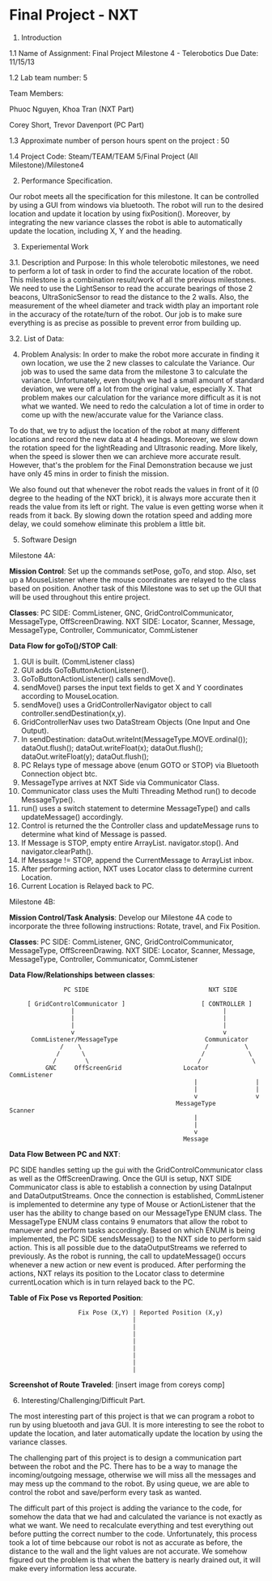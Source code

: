 Final Project - NXT
===================

1. Introduction

1.1 Name of Assignment: Final Project Milestone 4 - Telerobotics
Due Date: 11/15/13

1.2 Lab team number: 5

Team Members: 

Phuoc Nguyen, Khoa Tran (NXT Part)

Corey Short, Trevor Davenport (PC Part)

1.3 Approximate number of person hours spent on the project : 50

1.4 Project Code: Steam/TEAM/TEAM 5/Final Project (All Milestone)/Milestone4

2. Performance Specification.
 
Our robot meets all the specification for this milestone. It can be controlled by using a GUI from windows via bluetooth. The robot will run to the desired location and update it location by using fixPosition(). Moreover, by integrating the new variance classes the robot is able to automatically update the location, including X, Y and the heading.

3. Experiemental Work
 
3.1. Description and Purpose: In this whole telerobotic milestones, we need to perform a lot of task in order to find the accurate location of the robot. This milestone is a combination result/work of all the previous milestones. We need to use the LightSensor to read the accurate bearings of those 2 beacons, UltraSonicSensor to read the distance to the 2 walls. Also, the measurement of the wheel diameter and track width play an important role in the accuracy of the rotate/turn of the robot. Our job is to make sure everything is as precise as possible to prevent error from building up.

3.2. List of Data:

4. Problem Analysis: In order to make the robot more accurate in finding it own location, we use the 2 new classes to calculate the Variance. Our job was to used the same data from the milestone 3 to calculate the variance. Unfortunately, even though we had a small amount of standard deviation, we were off a lot from the original value, especially X. That problem makes our calculation for the variance more difficult as it is not what we wanted. We need to redo the calculation a lot of time in order to come up with the new/accurate value for the Variance class.

To do that, we try to adjust the location of the robot at many different locations and record the new data at 4 headings. Moreover, we slow down the rotation speed for the lightReading and Ultrasonic reading. More likely, when the speed is slower then we can archieve more accurate result. However, that's the problem for the Final Demonstration because we just have only 45 mins in order to finish the mission.

We also found out that whenever the robot reads the values in front of it (0 degree to the heading of the NXT brick), it is always more accurate then it reads the value from its left or right. The value is even getting worse when it reads from it back. By slowing down the rotation speed and adding more delay, we could somehow eliminate this problem a little bit.

5. Software Design

Milestone 4A:

**Mission Control**: Set up the commands setPose, goTo, and stop. Also, set up a MouseListener where the mouse 
coordinates are relayed to the class based on position. Another task of this Milestone was to 
set up the GUI that will be used throughout this entire project. 
                       
**Classes**: 
PC SIDE: CommListener, GNC, GridControlCommunicator, MessageType, OffScreenDrawing.
NXT SIDE: Locator, Scanner, Message, MessageType, Controller, Communicator, CommListener
               
**Data Flow for goTo()/STOP Call**:
    
1. GUI is built. (CommListener class)
2. GUI adds GoToButtonActionListener().
3. GoToButtonActionListener() calls sendMove().
4. sendMove() parses the input text fields to get X and Y coordinates according to MouseLocation. 
5. sendMove() uses a GridControllerNavigator object to call controller.sendDestination(x,y).
6. GridControllerNav uses two DataStream Objects (One Input and One Output).
7. In sendDestination:  dataOut.writeInt(MessageType.MOVE.ordinal());
                        dataOut.flush();
                        dataOut.writeFloat(x);
                        dataOut.flush();
                        dataOut.writeFloat(y);
                        dataOut.flush();
3. PC Relays type of message above (enum GOTO or STOP) via Bluetooth Connection object btc.
4. MessageType arrives at NXT Side via Communicator Class.
5. Communicator class uses the Multi Threading Method run() to decode MessageType().
6. run() uses a switch statement to determine MessageType() and calls updateMessage() accordingly.
7. Control is returned the the Controller class and updateMessage runs to determine what kind of Message is passed.
8. If Message is STOP, empty entire ArrayList<Message>. navigator.stop(). And navigator.clearPath().
9. If Messsage != STOP, append the CurrentMessage to ArrayList<Message> inbox. 
7. After performing action, NXT uses Locator class to determine current Location.
8. Current Location is Relayed back to PC.
            
    

Milestone 4B:

**Mission Control/Task Analysis**: Develop our Milestone 4A code to incorporate the three following instructions: Rotate, travel,
and Fix Position. 

**Classes**: 
PC SIDE: CommListener, GNC, GridControlCommunicator, MessageType, OffScreenDrawing.
NXT SIDE: Locator, Scanner, Message, MessageType, Controller, Communicator, CommListener
                       
**Data Flow/Relationships between classes**:

                   PC SIDE                                 NXT SIDE
                               
         [ GridControlCommunicator ]                     [ CONTROLLER ]
                     |                                         |
                     |                                         |
                     |                                         |
                     v                                         v
          CommListener/MessageType                        Communicator
                  /    \                                  /          \
                 /      \                                /            \
                /        \                              /              \
              GNC     OffScreenGrid                 Locator        CommListener
                                                       |                |
                                                       |                |
                                                       v                v
                                                  MessageType        Scanner
                                                       |
                                                       |
                                                       v
                                                    Message




**Data Flow Between PC and NXT**: 

PC SIDE handles setting up the gui with the GridControlCommunicator class as well as the OffScreenDrawing.
Once the GUI is setup, NXT SIDE Communicator class is able to establish a connection by using DataInput
and DataOutputStreams. Once the connection is established, CommListener is implemented to determine any type of
Mouse or ActionListener that the user has the ability to change based on our MessageType ENUM class. The MessageType
ENUM class contains 9 enumators that allow the robot to manuever and perform tasks accordingly. Based on which ENUM is
being implemented, the PC SIDE sendsMessage() to the NXT side to perform said action. This is all possible due to the
dataOutputStreams we referred to previously. As the robot is running, the call to updateMessage() occurs whenever a new action
or new event is produced. After performing the actions, NXT relays its position to the Locator class to determine currentLocation
which is in turn relayed back to the PC.


**Table of Fix Pose vs Reported Position**: 




                       Fix Pose (X,Y) | Reported Position (X,y)
                                      |
                                      |
                                      |
                                      |
                                      |
                                      |
                                      |
                                      |
               

**Screenshot of Route Traveled**: 
[insert image from coreys comp]




6. Interesting/Challenging/Difficult Part.

The most interesting part of this project is that we can program a robot to run by using bluetooth and java GUI. It is more interesting to see the robot to update the location, and later automatically update the location by using the variance classes.

The challenging part of this project is to design a communication part between the robot and the PC. There has to be a way to manage the incoming/outgoing message, otherwise we will miss all the messages and may mess up the command to the robot. By using queue, we are able to control the robot and save/perform every task as wanted.

The difficult part of this project is adding the variance to the code, for somehow the data that we had and calculated the variance is not exactly as what we want. We need to recalculate everything and test everything out before putting the correct number to the code. Unfortunately, this process took a lot of time bebcause our robot is not as accurate as before, the distance to the wall and the light values are not accurate. We somehow figured out the problem is that when the battery is nearly drained out, it will make every information less accurate.
